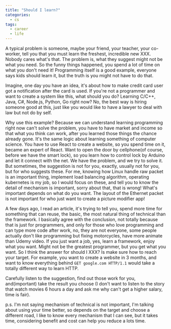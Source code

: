 ```yaml
---
title: "Should I learn?"
categories:
  - cs
tags:
  - career
  - life
---
```


A typical problem is someone, maybe your friend, your teacher, your co-worker, tell you that you must learn the freshest,
incredible new XXX. Nobody cares what's that. The problem is, what they suggest might not be what you need.
So the funny things happened, you spend a lot of time on what you don't need it! Programming itself is a good example,
everyone says kids should learn it, but the truth is you might not have to do that.

Imagine, one day you have an idea, it's about how to make credit card user got a notification after the card is used.
If you're not a programmer and want to create a system like this, what should you do? Learning C/C++, Java, C#, Node.js,
Python, Go right now? No, the best way is hiring someone good at this, just like you would like to have a lawyer to deal with law but not do by self.

Why use this example? Because we can understand learning programming right now can't solve the problem,
you have to have market and income so that what you think can work, after you learned those things the chance already gone.
It's the same logic about learning something of computer science. You have to use React to create a website,
so you spend time on it, became an expert of React. Want to open the door by cellphone(of course, before we have the smart lock),
so you learn how to control lock by Arduino and let it connect with the net. We have the problem, and we try to solve it.
But sometimes, the suggestion is not for you, exactly, usually not for you, but for who suggests these.
For me, knowing how Linux handle raw packet is an important thing, implement load balancing algorithm, operating kubernetes is my job,
so I would focus on these, and tell you to know the detail of mechanism is important, sorry about that, that is wrong!
What's important depends on what do you want. The layout of the Ethernet packet is not important for who just want to create a picture modifier app!

A few days ago, I read an article, it's trying to tell you, spend more time for something that can reuse, the basic,
the most natural thing of technical than the framework. I basically agree with the conclusion, not totally because that is just for programmers,
and only for those who love programming and can type more code after work, no, they are not everyone,
some people actually don't like programming but fixing motorcycles, have more animate than Udemy video.
If you just want a job, yes, learn a framework, enjoy what you want. Might not be the greatest programmer,
but you get what you want. So I think the answer for should I XXX? Is make sure how to reach your target.
For example, you want to create a website in 3 months, and want to know everything behind `GET google.com HTTP/1.1`
would take a totally different way to learn HTTP.

Carefully listen to the suggestion, find out those work for you, and(important) take the result you choose
(I don't want to listen to the story that watch movies 6 hours a day and ask me why can't get a higher salary, time is fair).

p.s. I'm not saying mechanism of technical is not important, I'm talking about using your time better,
so depends on the target and choose a different road, I like to know every mechanism that I can see, but it takes time,
considering benefit and cost can help you reduce a lots time.
